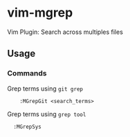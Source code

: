 # vim-mgrep
Vim Plugin: Search across multiples files

## Usage ##

### Commands ###


Grep terms using `git grep`

```
	:MGrepGit <search_terms>
```

Grep terms using `grep tool`

```
  :MGrepSys
```
